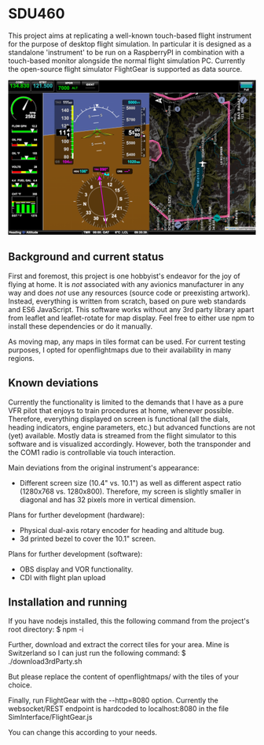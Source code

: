 # SDU460
This project aims at replicating a well-known touch-based flight instrument for the purpose of desktop flight simulation. In particular it is designed as a standalone 'instrument' to be run on a RaspberryPI in combination with a touch-based monitor alongside the normal flight simulation PC. Currently the open-source flight simulator FlightGear is supported as data source.

<img src="./Documentation/SplitScreen.png" width="800"></img>

## Background and current status
First and foremost, this project is one hobbyist's endeavor for the joy of flying at home. It is *not* associated with any avionics manufacturer in any way and does *not* use any resources (source code or preexisting artwork). Instead, everything is written from scratch, based on pure web standards and ES6 JavaScript. This software works without any 3rd party library apart from leaflet and leaflet-rotate for map display. Feel free to either use npm to install these dependencies or do it manually. 

As moving map, any maps in tiles format can be used. For current testing purposes, I opted for openflightmaps due to their availability in many regions.

## Known deviations

Currently the functionality is limited to the demands that I have as a pure VFR pilot that enjoys to train procedures at home, whenever possible. Therefore, everything displayed on screen is functional (all the dials, heading indicators, engine parameters, etc.) but advanced functions are not (yet) available. Mostly data is streamed from the flight simulator to this software and is visualized accordingly. However, both the transponder and the COM1 radio is controllable via touch interaction.

Main deviations from the original instrument's appearance:
- Different screen size (10.4" vs. 10.1") as well as different aspect ratio (1280x768 vs. 1280x800). Therefore, my screen is slightly smaller in diagonal and has 32 pixels more in vertical dimension.

Plans for further development (hardware):
- Physical dual-axis rotary encoder for heading and altitude bug.
- 3d printed bezel to cover the 10.1" screen.

Plans for further development (software):
- OBS display and VOR functionality.
- CDI with flight plan upload

## Installation and running
If you have nodejs installed, this the following command from the project's root directory:
$ npm -i

Further, download and extract the correct tiles for your area. Mine is Switzerland so I can just run the following command:
$ ./download3rdParty.sh

But please replace the content of openflightmaps/ with the tiles of your choice.

Finally, run FlightGear with the --http=8080 option. Currently the websocket/REST endpoint is hardcoded to localhost:8080 in the file SimInterface/FlightGear.js

You can change this according to your needs.
